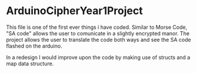 # ArduinoCipherYear1Project

This file is one of the first ever things i have coded. 
Similar to Morse Code, "SA code" allows the user to comunicate in a slightly encrypted manor.
The project allows the user to translate the code both ways and see the SA code flashed on the arduino.

In a redesign I would improve upon the code by making use of structs and a map data structure. 
